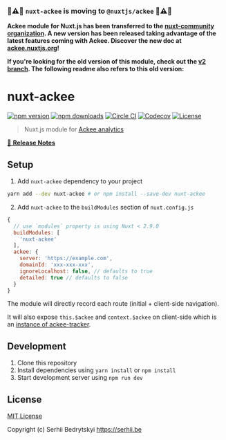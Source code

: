 ### **📣⚠📣 `nuxt-ackee` is moving to `@nuxtjs/ackee` 📣⚠📣**

**Ackee module for Nuxt.js has been transferred to the [nuxt-community organization](https://github.com/nuxt-community/ackee-module). A new version has been released taking advantage of the latest features coming with Ackee. Discover the new doc at [ackee.nuxtjs.org](https://ackee.nuxtjs.org)!**

**If you're looking for the old version of this module, check out the [v2 branch](https://github.com/bdrtsky/nuxt-ackee/tree/v2). The following readme also refers to this old version:**

# nuxt-ackee

[![npm version][npm-version-src]][npm-version-href]
[![npm downloads][npm-downloads-src]][npm-downloads-href]
[![Circle CI][circle-ci-src]][circle-ci-href]
[![Codecov][codecov-src]][codecov-href]
[![License][license-src]][license-href]

> Nuxt.js module for [Ackee analytics](https://ackee.electerious.com)

[📖 **Release Notes**](./CHANGELOG.md)

## Setup

1. Add `nuxt-ackee` dependency to your project

```bash
yarn add --dev nuxt-ackee # or npm install --save-dev nuxt-ackee
```

2. Add `nuxt-ackee` to the `buildModules` section of `nuxt.config.js`

```js
{
  // use `modules` property is using Nuxt < 2.9.0
  buildModules: [
    'nuxt-ackee'
  ],
  ackee: {
    server: 'https://example.com',
    domainId: 'xxx-xxx-xxx',
    ignoreLocalhost: false, // defaults to true
    detailed: true // defaults to false
  }
}
```

The module will directly record each route (initial + client-side navigation).

It will also expose `this.$ackee` and `context.$ackee` on client-side which is an [instance of ackee-tracker](https://github.com/electerious/ackee-tracker#instance-api).

## Development

1. Clone this repository
2. Install dependencies using `yarn install` or `npm install`
3. Start development server using `npm run dev`

## License

[MIT License](./LICENSE)

Copyright (c) Serhii Bedrytskyi https://serhii.be

<!-- Badges -->

[npm-version-src]: https://img.shields.io/npm/v/nuxt-ackee/latest.svg?style=flat-square
[npm-version-href]: https://npmjs.com/package/nuxt-ackee
[npm-downloads-src]: https://img.shields.io/npm/dt/nuxt-ackee.svg?style=flat-square
[npm-downloads-href]: https://npmjs.com/package/nuxt-ackee
[circle-ci-src]: https://img.shields.io/circleci/project/github/bdrtsky/nuxt-ackee.svg?style=flat-square
[circle-ci-href]: https://circleci.com/gh/bdrtsky/nuxt-ackee
[codecov-src]: https://img.shields.io/codecov/c/github/bdrtsky/nuxt-ackee.svg?style=flat-square
[codecov-href]: https://codecov.io/gh/bdrtsky/nuxt-ackee
[license-src]: https://img.shields.io/npm/l/nuxt-ackee.svg?style=flat-square
[license-href]: https://npmjs.com/package/nuxt-ackee
